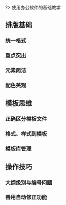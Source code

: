 ?> 使用办公软件的基础教学

## **排版基础**
### 统一格式

### 重点突出

### 元素简洁

### 配色美观

## **模板思维**

### 正确区分模板文件

### 格式、样式到模板

### 模板库管理

## **操作技巧**

### 大纲级别与编号问题

### 善用自动修正功能

###